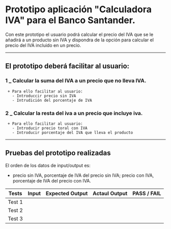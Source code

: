 # Prototipo aplicación "Calculadora IVA" para el Banco Santander.
  Con este prototipo el usuario podrá calcular el precio del IVA que se le añadirá a un producto sin IVA y dispondra de la opción para calcular el precio del IVA incluido en un precio. 

---

## El prototipo deberá facilitar al usuario:
   ### 1 _ Calcular la suma del IVA a un precio que no lleva IVA.
     + Para ello facilitar al usuario: 
       - Introduccir precio sin IVA
       - Intrudición del porcentaje de IVA
   ### 2 _ Calcular la resta del iva a un precio que incluye iva.
     + Para ello facilitar al usuario: 
       - Introducir precio toral con IVA
       - Introducir porcentaje del IVA que lleva el producto
___

## Pruebas del prototipo realizadas
El orden de los datos de input/output es: 
  + precio sin IVA, porcentaje de IVA del precio sin IVA; precio con IVA, porcentaje de IVA del precio con IVA.


|  Tests |  Input |  Expected Output |  Actaul Output | PASS / FAIL  |
|---|---|---|---|---|
|  Test 1 |   |   |   |   |
|  Test 2 |   |   |   |   |
|  Test 3 |   |   |   |   |
